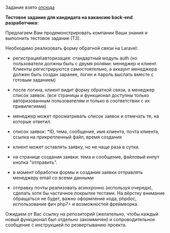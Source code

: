 Задание взято [отсюда](https://docs.google.com/document/d/1GK8hJO1NeVxbMtjP4jv7SACBfA3S3NvSivTy9B2vShk/edit)

**Тестовое задание для кандидата на вакансию back‐end разработчика:**

Предлагаем Вам продемонстрировать компании Ваши знания и выполнить тестовое задание (ТЗ).

Необходимо реализовать форму обратной связи на Laravel:

- регистрация\авторизация: стандартный модуль auth (но пользователи должны быть с двумя ролями: менеджер и клиент.
Клиенты регистрируются самостоятельно, а аккаунт менеджера должен быть создан заранее, логин и пароль выслать вместе с готовым заданием)
- после логина, клиент видит форму обратной связи, а менеджер список заявок. (все страницы и функционал доступны только авторизованным пользователям и только в соответствии с их привилегиями)
- менеджер может просматривать список заявок и отмечать те, на которые ответил.
- список заявок:
*ID, тема, сообщение, имя клиента, почта клиента, ссылка на прикрепленный файл, время создания

- клиент может оставлять заявку, но не чаще раза в сутки.

- на странице создания заявки: тема и сообщение, файловый инпут кнопка "отправить".
- в момент обработки формы и создания заявки отправлять менеджеру email со всеми данными


- отправку почты реализовать асинхронно (используя очереди), сделать хотя бы частичное покрытие тестами.
На вёрстку внимание обращаться не будет, важно оформление кода, phpdoc, использование фич php7+ и возможностей фреймворка.

Ожидаем от Вас ссылку на репозиторий (желательно, чтобы каждый новый функционал был отдельно закоммичен) и сопроводительное сообщение с инструкцией по резвертыванию проекта.
